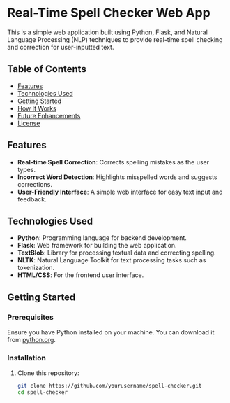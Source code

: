 # Real-Time Spell Checker Web App

This is a simple web application built using Python, Flask, and Natural Language Processing (NLP) techniques to provide real-time spell checking and correction for user-inputted text.

## Table of Contents
- [Features](#features)
- [Technologies Used](#technologies-used)
- [Getting Started](#getting-started)
- [How It Works](#how-it-works)
- [Future Enhancements](#future-enhancements)
- [License](#license)

## Features
- **Real-time Spell Correction**: Corrects spelling mistakes as the user types.
- **Incorrect Word Detection**: Highlights misspelled words and suggests corrections.
- **User-Friendly Interface**: A simple web interface for easy text input and feedback.

## Technologies Used
- **Python**: Programming language for backend development.
- **Flask**: Web framework for building the web application.
- **TextBlob**: Library for processing textual data and correcting spelling.
- **NLTK**: Natural Language Toolkit for text processing tasks such as tokenization.
- **HTML/CSS**: For the frontend user interface.

## Getting Started

### Prerequisites
Ensure you have Python installed on your machine. You can download it from [python.org](https://www.python.org/downloads/).

### Installation
1. Clone this repository:
   ```bash
   git clone https://github.com/yourusername/spell-checker.git
   cd spell-checker
